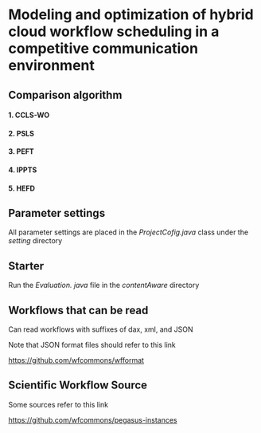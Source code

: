 # Modeling and optimization of hybrid cloud workflow scheduling in a competitive communication environment

## Comparison algorithm

#### 1. CCLS-WO  

#### 2. PSLS 

#### 3. PEFT

#### 4. IPPTS

#### 5. HEFD

## Parameter settings

All parameter settings are placed in the *ProjectCofig.java* class under the *setting* directory

## Starter

Run the *Evaluation. java* file in the *contentAware* directory

## Workflows that can be read

Can read workflows with suffixes of dax, xml, and JSON

Note that JSON format files should refer to this link

https://github.com/wfcommons/wfformat

## Scientific Workflow Source

Some sources refer to this link

https://github.com/wfcommons/pegasus-instances